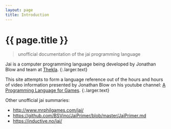 ```yaml
---
layout: page
title: Introduction
---
```


# {{ page.title }}

> unofficial documentation of the jai programming language

Jai is a computer programming language being developed by Jonathan Blow and team at [Thekla][thekla-web].
{:.larger.text}

This site attempts to form a language reference out of the hours and hours of video information presented by Jonathan Blow on his youtube channel: [A Programming Language for Games].
{:.larger.text}

Other unofficial jai summaries:

- <http://www.mrphilgames.com/jai/>
- <https://github.com/BSVino/JaiPrimer/blob/master/JaiPrimer.md>
- <https://inductive.no/jai/>



[A Programming Language for Games]: https://www.youtube.com/playlist?list=PLmV5I2fxaiCKfxMBrNsU1kgKJXD3PkyxO "video playlist introducing the jai language and its motivations"
[thekla-twitter]: https://twitter.com/Thekla_Inc "Thekla, Inc. on Twitter"
[thekla-web]: http://the-witness.net/news/ "Thekla, Inc on the web"
